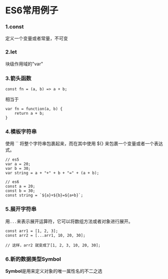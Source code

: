 # ES6常用例子

### 1.const

定义一个变量或者常量，不可变

### 2.let

块级作用域的"var"

### 3.箭头函数

```
const fn = (a, b) => a + b;
```

相当于

```
var fn = function(a, b) {
    return a + b;
}
```

### 4.模板字符串

使用 `` 将整个字符串包裹起来，而在其中使用 ${} 来包裹一个变量或者一个表达式。

```
// es5
var a = 20;
var b = 30;
var string = a + "+" + b + "=" + (a + b);

// es6
const a = 20;
const b = 30;
const string = `${a}+${b}=${a+b}`;
```



### 5.展开字符串

用`...`来表示展开运算符，它可以将数组方法或者对象进行展开。

```
const arr1 = [1, 2, 3];
const arr2 = [...arr1, 10, 20, 30];

// 这样，arr2 就变成了[1, 2, 3, 10, 20, 30];
```



### 6.新的数据类型Symbol

**Symbol**是用来定义对象的唯一属性名的不二之选